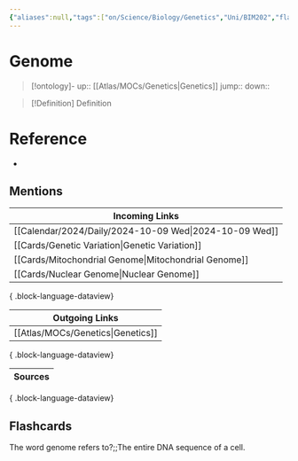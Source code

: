 ```yaml
---
{"aliases":null,"tags":["on/Science/Biology/Genetics","Uni/BIM202","flashcards/BIM202"],"dg-publish":true,"permalink":"/cards/genome/","dgPassFrontmatter":true}
---
```


# Genome

> [!ontology]-
> up:: [[Atlas/MOCs/Genetics\|Genetics]]
> jump:: 
> down:: 

> [!Definition] Definition

# Reference

- 

## Mentions

| Incoming Links                                            |
| --------------------------------------------------------- |
| [[Calendar/2024/Daily/2024-10-09 Wed\|2024-10-09 Wed]] |
| [[Cards/Genetic Variation\|Genetic Variation]]         |
| [[Cards/Mitochondrial Genome\|Mitochondrial Genome]]   |
| [[Cards/Nuclear Genome\|Nuclear Genome]]               |

{ .block-language-dataview}

| Outgoing Links                       |
| ------------------------------------ |
| [[Atlas/MOCs/Genetics\|Genetics]] |

{ .block-language-dataview}

| Sources |
| ------- |

{ .block-language-dataview}

## Flashcards

The word genome refers to?;;The entire DNA sequence of a cell.
<!--SR:!2024-11-14,66,270-->
